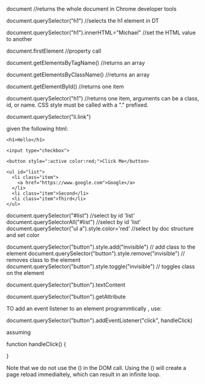 document //returns the whole document in Chrome developer tools

document.querySelector("h1") //selects the h1 element in DT

document.querySelector("h1").innerHTML="Michael" //set the HTML value to another

document.firstElement //property call

document.getElementsByTagName() //returns an array

document.getElementsByClassName() //returns an array

document.getElementById() //returns one item

document.querySelector("h1") //returns one item, arguments can be a class, id, or name. CSS style must be called with a "." prefixed.   

document.querySelector("li.link")

given the following html:

<!DOCTYPE html>
<html lang="en" dir="ltr">
  <head>
    <meta charset="utf-8">
    <title>My Website</title>
    <link rel="stylesheet" href="styles.css">

  </head>
  <body>

    <h1>Hello</h1>

    <input type="checkbox">

    <button style=":active color:red;">Click Me</button>

    <ul id="list">
      <li class="item">
        <a href="https://www.google.com">Google</a>
      </li>
      <li class="item">Second</li>
      <li class="item">Third</li>
    </ul>

  </body>

</html>

document.querySelector("#list")  //select by id 'list'
document.querySelectorAll("#list")  //select by id 'list'
document.querySelector("ul a").style.color='red'  //select by doc structure and set color

document.querySelector("button").style.add("invisible") // add class to the element
document.querySelector("button").style.remove("invisible") // removes class to the element
document.querySelector("button").style.toggle("invisible") // toggles class on the element

document.querySelector("button").textContent

document.querySelector("button").getAttribute

TO add an event listener to an element programmtically , use:

document.querySelector("button").addEventListener("click", handleClick)

assuming

function handleClick() {

}

Note that we do not use the () in the DOM call. Using the () will create a page reload immedialtely, which can result in an infinite loop. 

